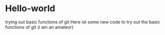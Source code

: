 # Hello-world
trying out basic functions of git
Here ist some new code to try out the basic functions of git (i am an amateur) 

